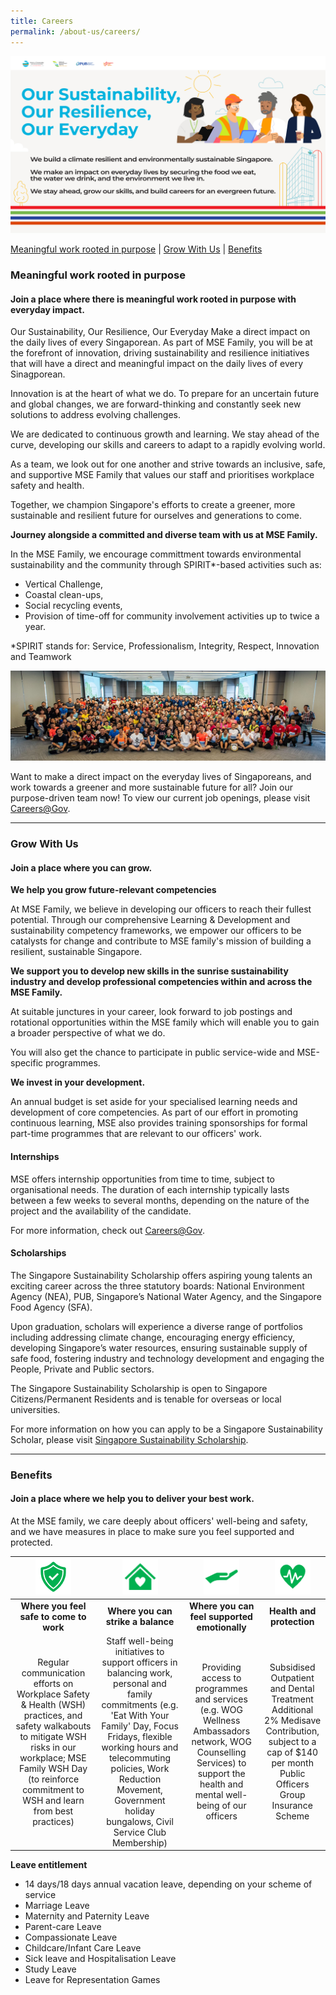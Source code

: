 ```yaml
---
title: Careers
permalink: /about-us/careers/
---
```


![MSE Banner - Our Sustainability, Our Resilience, Our Everyday](/images/mse-career-banner.jpg)

	  
[Meaningful work rooted in purpose](#meaningfulwork) | [Grow With Us](#growwithus) | [Benefits](#benefits)


### <a name="meaningfulwork"></a>**Meaningful work rooted in purpose**
#### Join a place where there is meaningful work rooted in purpose with everyday impact.

Our Sustainability, Our Resilience, Our Everyday
Make a direct impact on the daily lives of every Singaporean. 
As part of MSE Family, you will be at the forefront of innovation, driving sustainability and resilience initiatives that will have a direct and meaningful impact on the daily lives of every Sinagporean. 

Innovation is at the heart of what we do. To prepare for an uncertain future and global changes, we are forward-thinking and constantly seek new solutions to address evolving challenges. 

We are dedicated to continuous growth and learning. We stay ahead of the curve, developing our skills and careers to adapt to a rapidly evolving world. 

As a team, we look out for one another and strive towards an inclusive, safe, and supportive MSE Family that values our staff and prioritises workplace safety and health. 

Together, we champion Singapore's efforts to create a greener, more sustainable and resilient future for ourselves and generations to come. 

**Journey alongside a committed and diverse team with us at MSE Family.**

In the MSE Family, we encourage committment towards environmental sustainability and the community through SPIRIT*-based activities such as: 

* Vertical Challenge,
* Coastal clean-ups,
* Social recycling events,
* Provision of time-off for community involvement activities up to twice a year.

*SPIRIT stands for: Service, Professionalism, Integrity, Respect, Innovation and Teamwork

![MSE Family](/images/IMG-20240412-WA0003.jpg)

Want to make a direct impact on the everyday lives of Singaporeans, and work towards a greener and more sustainable future for all? Join our purpose-driven team now! To view our current job openings, please visit [Careers@Gov](http://www.careers.gov.sg/what-we-do/build-our-environment/).

-----
### <a name="growwithus"></a>Grow With Us
#### Join a place where you can grow.

**We help you grow future-relevant competencies**

At MSE Family, we believe in developing our officers to reach their fullest potential. Through our comprehensive Learning & Development and sustainability competency frameworks, we empower our officers to be catalysts for change and contribute to MSE family's mission of building a resilient, sustainable Singapore. 

**We support you to develop new skills in the sunrise sustainability industry and develop professional competencies within and across the MSE Family.**

At suitable junctures in your career, look forward to job postings and rotational opportunities within the MSE family which will enable you to gain a broader perspective of what we do. 

You will also get the chance to participate in public service-wide and MSE-specific programmes.

**We invest in your development.**

An annual budget is set aside for your specialised learning needs and development of core competencies. As part of our effort in promoting continuous learning, MSE also provides training sponsorships for formal part-time programmes that are relevant to our officers' work. 

#### Internships  

MSE offers internship opportunities from time to time, subject to organisational needs. The duration of each internship typically lasts between a few weeks to several months, depending on the nature of the project and the availability of the candidate. 

For more information, check out [Careers@Gov](http://www.careers.gov.sg).  

#### Scholarships

The Singapore Sustainability Scholarship offers aspiring young talents an exciting career across the three statutory boards: National Environment Agency (NEA), PUB, Singapore’s National Water Agency, and the Singapore Food Agency (SFA).  

Upon graduation, scholars will experience a diverse range of portfolios including addressing climate change, encouraging energy efficiency, developing Singapore’s water resources, ensuring sustainable supply of safe food, fostering industry and technology development and engaging the People, Private and Public sectors.  

The Singapore Sustainability Scholarship is open to Singapore Citizens/Permanent Residents and is tenable for overseas or local universities.  

For more information on how you can apply to be a Singapore Sustainability Scholar, please visit [Singapore Sustainability Scholarship](https://brightsparks.com.sg/profile/nea_pub_sfa/index.php).  

-----

### <a name="benefits"></a>Benefits
#### Join a place where we help you to deliver your best work.

At the MSE family, we care deeply about officers' well-being and safety, and we have measures in place to make sure you feel supported and protected. 

| <img src="/images/icon1.png" style="width:57px"> | <img src="/images/icon2.png" style="width:57px"> | <img src="/images/icon3.png" style="width:57px"> | <img src="/images/icon4.png" style="width:57px"> |
| :--------:|:--------:|:--------:|:--------:|
| **Where you feel safe to come to work** | **Where you can strike a balance** | **Where you can feel supported emotionally** | **Health and protection** |
| Regular communication efforts on Workplace Safety & Health (WSH) practices, and safety walkabouts to mitigate WSH risks in our workplace; MSE Family WSH Day (to reinforce commitment to WSH and learn from best practices)| Staff well-being initiatives to support officers in balancing work, personal and family commitments (e.g. 'Eat With Your Family' Day, Focus Fridays, flexible working hours and telecommuting policies, Work Reduction Movement, Government holiday bungalows, Civil Service Club Membership) | Providing access to programmes and services (e.g. WOG Wellness Ambassadors network, WOG Counselling Services) to support the health and mental well-being of our officers | Subsidised Outpatient and Dental Treatment <br> Additional 2% Medisave Contribution, subject to a cap of $140 per month <br> Public Officers Group Insurance Scheme


**Leave entitlement**
* 14 days/18 days annual vacation leave, depending on your scheme of service
* Marriage Leave
* Maternity and Paternity Leave
* Parent-care Leave
* Compassionate Leave
* Childcare/Infant Care Leave
* Sick leave and Hospitalisation Leave
* Study Leave
* Leave for Representation Games


